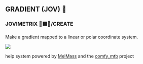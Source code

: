 
<h2>GRADIENT (JOV) 🍧</h2>
<h3>JOVIMETRIX 🔺🟩🔵/CREATE</h3>
<p>Make a gradient mapped to a linear or polar coordinate system.</p>

![](https://raw.githubusercontent.com/Amorano/Jovimetrix-examples/master/node/GRADIENT/GRADIENT.gif)

help system powered by [MelMass](https://github.com/melMass) and the [comfy_mtb](https://github.com/melMass/comfy_mtb) project
